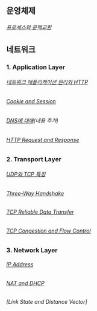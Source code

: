 ## 운영체제

###### [프로세스와 문맥교환](https://github.com/tiktakz/Computer_Science/blob/main/Operating%20System/%ED%94%84%EB%A1%9C%EC%84%B8%EC%8A%A4%EC%99%80%20%EB%AC%B8%EB%A7%A5%EA%B5%90%ED%99%98.md)




## 네트워크

### 1. Application Layer
###### [네트워크 애플리케이션 원리와 HTTP](https://developerkim.tistory.com/43)
###### [Cookie and Session](https://developerkim.tistory.com/47)
###### [DNS에 대해](https://developerkim.tistory.com/48)(내용 추가)
###### [HTTP Request and Response](https://developerkim.tistory.com/46)

### 2. Transport Layer
###### [UDP와 TCP 특징](https://developerkim.tistory.com/44)
###### [Three-Way Handshake](https://developerkim.tistory.com/45)
###### [TCP Reliable Data Transfer](https://developerkim.tistory.com/50)
###### [TCP Congestion and Flow Control](https://developerkim.tistory.com/51)

### 3. Network Layer
###### [IP Address](https://developerkim.tistory.com/52)
###### [NAT and DHCP](https://developerkim.tistory.com/53)
###### [Link State and Distance Vector]
